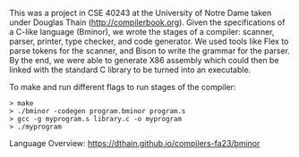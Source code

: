 This was a project in CSE 40243 at the University of Notre Dame taken under Douglas Thain (http://compilerbook.org). Given the specifications of a C-like language (Bminor), we wrote the stages of a compiler: scanner, parser, printer, type checker, and code generator. We used tools like Flex to parse tokens for the scanner, and Bison to write the grammar for the parser. By the end, we were able to generate X86 assembly which could then be linked with the standard C library to be turned into an executable.

To make and run different flags to run stages of the compiler:

```
> make
> ./bminor -codegen program.bminor program.s
> gcc -g myprogram.s library.c -o myprogram
> ./myprogram
```

Language Overview: https://dthain.github.io/compilers-fa23/bminor
